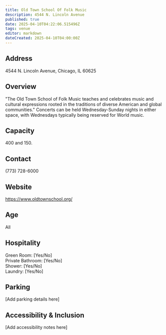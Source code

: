 ```yaml
---
title: Old Town School Of Folk Music
description: 4544 N. Lincoln Avenue
published: true
date: 2025-04-10T04:22:06.515496Z
tags: venue
editor: markdown
dateCreated: 2025-04-10T04:00:00Z
---
```


## Address

4544 N. Lincoln Avenue, Chicago, IL 60625

## Overview

"The Old Town School of Folk Music teaches and celebrates music and cultural expressions rooted in the traditions of diverse American and global communities." Concerts can be held Wednesday-Sunday nights in either space, with Wednesdays typically being reserved for World music.

## Capacity

400 and 150.

## Contact

(773) 728-6000

## Website

https://www.oldtownschool.org/

## Age

All

## Hospitality

Green Room: [Yes/No]  
Private Bathroom: [Yes/No]  
Shower: [Yes/No]  
Laundry: [Yes/No]

## Parking

[Add parking details here]

## Accessibility & Inclusion

[Add accessibility notes here]
